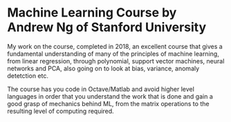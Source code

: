 # Machine Learning Course by Andrew Ng of Stanford University

My work on the course, completed in 2018, an excellent course that gives a fundamental understanding of many of the principles of machine learning, from linear regression, through polynomial, support vector machines, neural networks and PCA, also going on to look at bias, variance, anomaly detetction etc. 

The course has you code in Octave/Matlab and avoid higher level languages in order that you understand the work that is done and gain a good grasp of mechanics behind ML, from the matrix operations to the resulting level of computing required.

